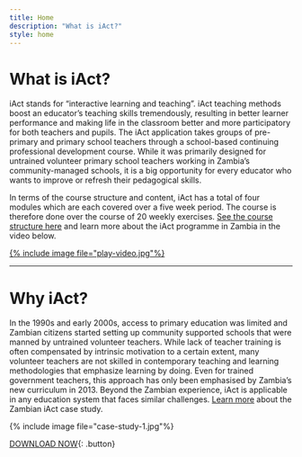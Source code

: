 ```yaml
---
title: Home
description: "What is iAct?"
style: home
---
```


# What is iAct?

iAct stands for “interactive learning and teaching”. iAct teaching methods boost an educator’s teaching skills tremendously, resulting in better learner performance and making life in the classroom better and more participatory for both teachers and pupils. The iAct application takes groups of pre-primary and primary school teachers through a school-based continuing professional development course. While it was primarily designed for untrained volunteer primary school teachers working in Zambia’s community-managed schools, it is a big opportunity for every educator who wants to improve or refresh their pedagogical skills.

In terms of the course structure and content, iAct has a total of four modules which are each covered over a five week period. The course is therefore done over the course of 20 weekly exercises. [See the course structure here](course-structure) and learn more about the iAct programme in Zambia in the video below.

<a href="https://www.youtube.com/watch?v=lB1ZoPHT3Lc&list=PLQmXa8_a7hSoFY9qGcYY-YhYMBQmn64Ic" target="_blank">{% include image file="play-video.jpg"%}</a>

---
# Why iAct?

In the 1990s and early 2000s, access to primary education was limited and Zambian citizens started setting up community supported schools that were manned by untrained volunteer teachers. While lack of teacher training is often compensated by intrinsic motivation to a certain extent, many volunteer teachers are not skilled in contemporary teaching and learning methodologies that emphasize learning by doing. Even for trained government teachers, this approach has only been emphasised by Zambia’s new curriculum in 2013. Beyond the Zambian experience, iAct is applicable in any education system that faces similar challenges. [Learn more](iact-in-zambia) about the Zambian iAct case study.

{% include image file="case-study-1.jpg"%}

[DOWNLOAD NOW](https://play.google.com/store/apps/details?id=io.rff.saide.iact){: .button}